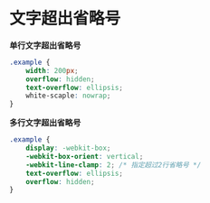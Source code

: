 # 文字超出省略号

**单行文字超出省略号**

```css
.example {
    width: 200px;
    overflow: hidden;
    text-overflow: ellipsis;
    white-scaple: nowrap;
}
```

**多行文字超出省略号**

```css
.example {
    display: -webkit-box;
    -webkit-box-orient: vertical;
    -webkit-line-clamp: 2; /* 指定超过2行省略号 */
    text-overflow: ellipsis;
    overflow: hidden;
}
```
